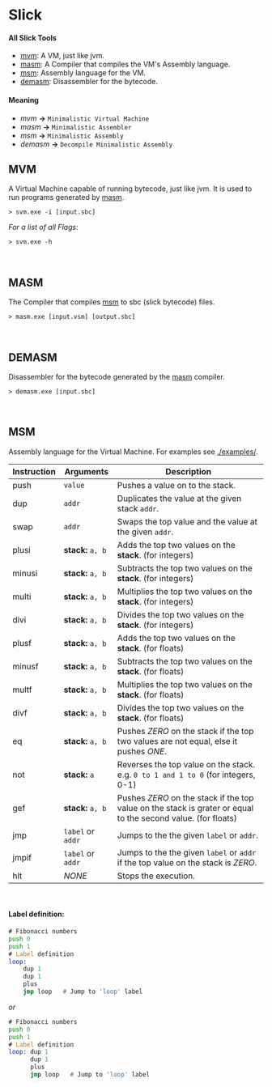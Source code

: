 # Slick
 #### All Slick Tools
 + [mvm](#mvm): A VM, just like jvm.
 + [masm](#masm): A Compiler that compiles the VM's Assembly language.
 + [msm](#msm): Assembly language for the VM.
 + [demasm](#demasm): Disassembler for the bytecode.

 #### Meaning
 + *mvm* **->** `Minimalistic Virtual Machine`
 + *masm* **->** `Minimalistic Assembler`
 + *msm* **->** `Minimalistic Assembly`
 + *demasm* **->** `Decompile Minimalistic Assembly`

## MVM
 A Virtual Machine capable of running bytecode, just like jvm. It is used to run programs generated by [masm](#masm).

 ```shell
 > svm.exe -i [input.sbc]
 ```

*For a list of all Flags:*
 ```shell
 > svm.exe -h
 ```
<br>

## MASM
 The Compiler that compiles [msm](#msm) to sbc (slick bytecode) files.

 ```shell
 > masm.exe [input.vsm] [output.sbc]
 ```
<br>

## DEMASM
Disassembler for the bytecode generated by the [masm](#masm) compiler.

 ```shell
 > demasm.exe [input.sbc]
 ```
<br>

## MSM
 Assembly language for the Virtual Machine. For examples see [./examples/](./examples).

| Instruction | Arguments         | Description                                                                                                   |
|-------------|-------------------|---------------------------------------------------------------------------------------------------------------|
| push        | `value`           | Pushes a value on to the stack.                                                                               |
| dup         | `addr`            | Duplicates the value at the given stack `addr`.                                                               |
| swap        | `addr`            | Swaps the top value and the value at the given `addr`.                                                        |
| plusi       | **stack:** `a, b` | Adds the top two values on the **stack**. (for integers)                                                      |
| minusi      | **stack:** `a, b` | Subtracts the top two values on the **stack**. (for integers)                                                 |
| multi       | **stack:** `a, b` | Multiplies the top two values on the **stack**. (for integers)                                                |
| divi        | **stack:** `a, b` | Divides the top two values on the **stack**. (for integers)                                                   |
| plusf       | **stack:** `a, b` | Adds the top two values on the **stack**. (for floats)                                                        |
| minusf      | **stack:** `a, b` | Subtracts the top two values on the **stack**. (for floats)                                                   |
| multf       | **stack:** `a, b` | Multiplies the top two values on the **stack**. (for floats)                                                  |
| divf        | **stack:** `a, b` | Divides the top two values on the **stack**. (for floats)                                                     |
| eq          | **stack:** `a, b` | Pushes *ZERO* on the stack if the top two values are not equal, else it pushes *ONE*.                         |
| not         | **stack:** `a`    | Reverses the top value on the stack. e.g. `0 to 1 and 1 to 0` (for integers, 0-1)                             |
| gef         | **stack:** `a, b` | Pushes *ZERO* on the stack if the top value on the stack is grater or equal to the second value. (for floats) |
| jmp         | `label` or `addr` | Jumps to the the given `label` or `addr`.                                                                     |
| jmpif       | `label` or `addr` | Jumps to the the given `label` or `addr` if the top value on the stack is *ZERO*.                             |
| hlt         | *NONE*            | Stops the execution.                                                                                          |
<br>

#### Label definition:

```asm
# Fibonacci numbers
push 0
push 1
# Label definition
loop:
    dup 1
    dup 1
    plus
    jmp loop   # Jump to 'loop' label
```
*or*
```asm
# Fibonacci numbers
push 0
push 1
# Label definition
loop: dup 1
      dup 1
      plus
      jmp loop   # Jump to 'loop' label
```